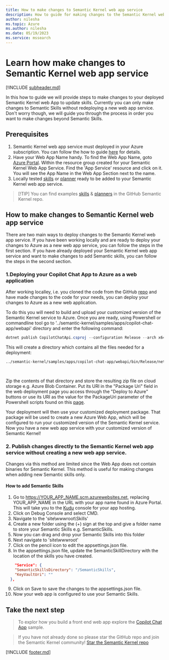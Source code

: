 ```yaml
---
title: How to make changes to Semantic Kernel web app service
description: How to guide for making changes to the Semantic Kernel web app service
author: nilesha
ms.topic: Azure
ms.author: nilesha
ms.date: 05/19/2023
ms.service: mssearch
---
```


# Learn how make changes to Semantic Kernel web app service
[!INCLUDE [subheader.md](../includes/pat_medium.md)]

In this how to guide we will provide steps to make changes to your deployed Semantic Kernel web App to update  skills. Currently you can only make changes to Semantic Skills without redeploying a new web app service. Don't worry though, we will guide you through the process in order you want to make changes beyond Semantic Skills. 

## Prerequisites
1. Semantic Kernel web app service must deployed in your Azure subscription. You can follow the how to guide [here](/semantic-kernel/howto/deploy) for details.
1. Have your Web App Name handy. To find the Web App Name, goto [Azure Portal](https://portal.azure.com/). Within the resource group created for your Semantic Kernel Web App Service. Find the 'App Service' resource and click on it. You will see the App Name in the Web App Section next to the name.
1. Locally tested [skills](../concepts-sk/skills.md) or [planner](../concepts-sk/planner.md) ready to be added to your Semantic Kernel web app service.

> [!TIP] You can find examples [skills](https://github.com/microsoft/semantic-kernel/tree/main/samples/skills) & [planners](https://github.com/microsoft/semantic-kernel/tree/main/samples/dotnet/kernel-syntax-examples) in the GitHub Semantic Kernel repo.

## How to make changes to Semantic Kernel web app service 
There are two main ways to deploy changes to the Semantic Kernel web app service. If you have been working locally and are ready to deploy your changes to Azure as a new web app service, you can follow the steps in the first section. If you have already deployed your Semantic Kernel web app service and want to make changes to add Semantic skills, you can follow the steps in the second section. 

### 1.Deploying your Copilot Chat App to Azure as a web application 
After working localley, i.e. you cloned the code from the GitHub [repo](https://aka.ms/sk/repo/samples/copilot-chat-app) and have made changes to the code for your needs, you can deploy your changes to Azure as a new web application. 

To do this you will need to build and upload your customized version of the Semantic Kernel service to Azure. Once you are ready, using Powershell or commandline tool go to '../semantic-kernel/samples/apps/copilot-chat-app/webapi' directory and enter the following command:

```powershell
dotnet publish CopilotChatApi.csproj --configuration Release --arch x64 --os win
```

This will create a directory which contains all the files needed for a deployment:
<Br>
```cmd
../semantic-kernel/samples/apps/copilot-chat-app/webapi/bin/Release/net6.0/win-x64/publish'
```
</br>

Zip the contents of that directory and store the resulting zip file on cloud storage e.g. Azure Blob Container. Put its URI in the "Package Uri" field in the web deployment page you access through the "Deploy to Azure" buttons or use its URI as the value for the PackageUri parameter of the Powershell scripts found on this [page](deploy.md).

Your deployment will then use your customized deployment package. That package will be used to create a new Azure Web App, which will be configured to run your customized version of the Semantic Kernel service. 
Now you have a new web app service with your customized version of Semantic Kernel! 

### 2. Publish changes directly to the Semantic Kernel web app service without creating a new web app service.
Changes via this method are limited since the Web App does not contain binaries for Semantic Kernel. This method is useful for making changes when adding new Semantic skills only.

#### How to add Semantic Skills
1. Go to <!-- markdown-link-check-disable -->https://YOUR_APP_NAME.scm.azurewebsites.net<!-- markdown-link-check-enable-->, replacing YOUR_APP_NAME in the URL with your app name found in Azure Portal. This will take you to the [Kudu](https://learn.microsoft.com/en-us/azure/app-service/resources-kudu) console for your app hosting.
2. Click on Debug Console and select CMD.
3. Navigate to the 'site\wwwroot\Skills'
4. Create a new folder using the (+) sign at the top and give a folder name to store your Semantic Skills e.g. SemanticSkills.
5. Now you can drag and drop your Semantic Skills into this folder
6. Next navigate to 'site\wwwroot'
7. Click on the pencil icon to edit the appsettings.json file.
8. In the appsettings.json file, update the SemanticSkillDirectory with the location of the skills you have created. 
```json
    "Service": {
    "SemanticSkillsDirectory": "/SemanticSkills",
    "KeyVaultUri": ""
  },
```
9. Click on Save to save the changes to the appsettings.json file.
10. Now your web app is configured to use your Semantic Skills.

## Take the next step
>To explor how you build a front end web app explore the [Copilot Chat App](/semantic-kernel/samples/copilot-chat-app) sample.

>If you have not already done so please star the GitHub repo and join the Semantic Kernel community! 
[Star the Semantic Kernel repo](https://aka.ms/sk/repo)

[!INCLUDE [footer.md](../includes/footer.md)]